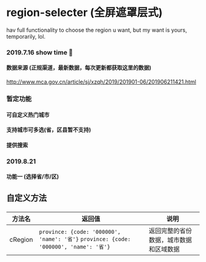 # region-selecter (全屏遮罩层式)
hav full functionality to choose the region u want, but my want is yours, temporarily, lol.

### 2019.7.16 show time 🤟

#### 数据来源 (正规渠道，最新数据，每次更新都获取这里的数据)
http://www.mca.gov.cn/article/sj/xzqh/2019/201901-06/201906211421.html

### 暂定功能
#### 可自定义热门城市
#### 支持城市可多选(省，区县暂不支持)
#### 提供搜索


### 2019.8.21 
#### 功能一 (选择省/市/区)

## 自定义方法
###
方法名|返回值|说明
---|---|---|
cRegion|`province: {code: '000000', 'name': '省'}` `province: {code: '000000', 'name': '省'}`|返回完整的省份数据，城市数据和区域数据

